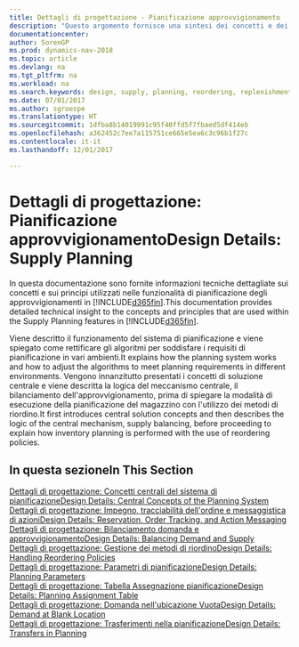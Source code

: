```yaml
---
title: Dettagli di progettazione - Pianificazione approvvigionamento
description: "Questo argomento fornisce una sintesi dei concetti e dei principi utilizzati nelle funzionalità di pianificazione degli approvvigionamenti in [!INCLUDE[d365fin](includes/d365fin_md.md)]."
documentationcenter: 
author: SorenGP
ms.prod: dynamics-nav-2018
ms.topic: article
ms.devlang: na
ms.tgt_pltfrm: na
ms.workload: na
ms.search.keywords: design, supply, planning, reordering, replenishment
ms.date: 07/01/2017
ms.author: sgroespe
ms.translationtype: HT
ms.sourcegitcommit: 1dfba8b14019991c95f40ffd5f7fbaed5df414eb
ms.openlocfilehash: a362452c7ee7a115751ce665e5ea6c3c96b1f27c
ms.contentlocale: it-it
ms.lasthandoff: 12/01/2017

---
```

# <a name="design-details-supply-planning"></a><span data-ttu-id="43094-103">Dettagli di progettazione: Pianificazione approvvigionamento</span><span class="sxs-lookup"><span data-stu-id="43094-103">Design Details: Supply Planning</span></span>
<span data-ttu-id="43094-104">In questa documentazione sono fornite informazioni tecniche dettagliate sui concetti e sui principi utilizzati nelle funzionalità di pianificazione degli approvvigionamenti in [!INCLUDE[d365fin](includes/d365fin_md.md)].</span><span class="sxs-lookup"><span data-stu-id="43094-104">This documentation provides detailed technical insight to the concepts and principles that are used within the Supply Planning features in [!INCLUDE[d365fin](includes/d365fin_md.md)].</span></span>  

<span data-ttu-id="43094-105">Viene descritto il funzionamento del sistema di pianificazione e viene spiegato come rettificare gli algoritmi per soddisfare i requisiti di pianificazione in vari ambienti.</span><span class="sxs-lookup"><span data-stu-id="43094-105">It explains how the planning system works and how to adjust the algorithms to meet planning requirements in different environments.</span></span> <span data-ttu-id="43094-106">Vengono innanzitutto presentati i concetti di soluzione centrale e viene descritta la logica del meccanismo centrale, il bilanciamento dell'approvvigionamento, prima di spiegare la modalità di esecuzione della pianificazione del magazzino con l'utilizzo dei metodi di riordino.</span><span class="sxs-lookup"><span data-stu-id="43094-106">It first introduces central solution concepts and then describes the logic of the central mechanism, supply balancing, before proceeding to explain how inventory planning is performed with the use of reordering policies.</span></span>  

## <a name="in-this-section"></a><span data-ttu-id="43094-107">In questa sezione</span><span class="sxs-lookup"><span data-stu-id="43094-107">In This Section</span></span>  
[<span data-ttu-id="43094-108">Dettagli di progettazione: Concetti centrali del sistema di pianificazione</span><span class="sxs-lookup"><span data-stu-id="43094-108">Design Details: Central Concepts of the Planning System</span></span>](design-details-central-concepts-of-the-planning-system.md)  
[<span data-ttu-id="43094-109">Dettagli di progettazione: Impegno, tracciabilità dell'ordine e messaggistica di azioni</span><span class="sxs-lookup"><span data-stu-id="43094-109">Design Details: Reservation, Order Tracking, and Action Messaging</span></span>](design-details-reservation-order-tracking-and-action-messaging.md)  
[<span data-ttu-id="43094-110">Dettagli di progettazione: Bilanciamento domanda e approvvigionamento</span><span class="sxs-lookup"><span data-stu-id="43094-110">Design Details: Balancing Demand and Supply</span></span>](design-details-balancing-demand-and-supply.md)  
[<span data-ttu-id="43094-111">Dettagli di progettazione: Gestione dei metodi di riordino</span><span class="sxs-lookup"><span data-stu-id="43094-111">Design Details: Handling Reordering Policies</span></span>](design-details-handling-reordering-policies.md)  
[<span data-ttu-id="43094-112">Dettagli di progettazione: Parametri di pianificazione</span><span class="sxs-lookup"><span data-stu-id="43094-112">Design Details: Planning Parameters</span></span>](design-details-planning-parameters.md)  
[<span data-ttu-id="43094-113">Dettagli di progettazione: Tabella Assegnazione pianificazione</span><span class="sxs-lookup"><span data-stu-id="43094-113">Design Details: Planning Assignment Table</span></span>](design-details-planning-assignment-table.md)  
[<span data-ttu-id="43094-114">Dettagli di progettazione: Domanda nell'ubicazione Vuota</span><span class="sxs-lookup"><span data-stu-id="43094-114">Design Details: Demand at Blank Location</span></span>](design-details-demand-at-blank-location.md)  
[<span data-ttu-id="43094-115">Dettagli di progettazione: Trasferimenti nella pianificazione</span><span class="sxs-lookup"><span data-stu-id="43094-115">Design Details: Transfers in Planning</span></span>](design-details-transfers-in-planning.md)

